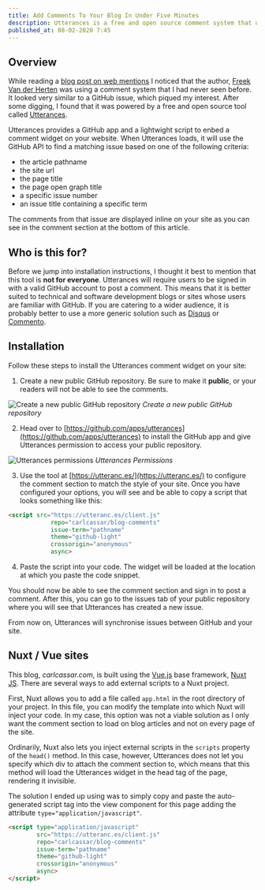 ```yaml
---
title: Add Comments To Your Blog In Under Five Minutes
description: Utterances is a free and open source comment system that uses GitHub issues to track comments on a web page. In this article I'll show you how to get Utterances up and running and share some tips on how to configure it for Nuxt JS.
published_at: 08-02-2020 7:45
---
```

## Overview 

While reading a [blog post on web mentions](https://freek.dev/1406-how-to-add-webmentions-to-a-laravel-powered-blog) I
noticed that the author, [Freek Van der Herten](https://freek.dev/about) was using a comment system that I had never
seen before. It looked very similar to a GitHub issue, which piqued my interest. After some digging, I found that it was 
powered by a free and open source tool called [Utterances](https://utteranc.es/).

Utterances provides a GitHub app and a lightwight script to enbed a comment widget on your website. When Utterances
loads, it will use the GitHub API to find a matching issue based on one of the following criteria:
- the article pathname
- the site url
- the page title
- the page open graph title
- a specific issue number
- an issue title containing a specific term 

The comments from that issue are displayed inline on your site as you can see in the comment section at the bottom
of this article. 

## Who is this for?

Before we jump into installation instructions, I thought it best to mention that this tool is **not for everyone**.
Utterances will require users to be signed in with a valid GitHub account to post a comment. This means that it is
better suited to technical and software development blogs or sites whose users are familiar with GitHub. If you are 
catering to a wider audience, it is probably better to use a more generic solution such as 
[Disqus](https://disqus.com/) or [Commento](https://commento.io/). 

## Installation

Follow these steps to install the Utterances comment widget on your site:

1. Create a new public GitHub repository. Be sure to make it **public**, or your readers will not be able to see the 
comments. 

![Create a new public GitHub repository](https://media.carlcassar.com/12/create-a-new-github-repository.png "Create a new public GitHub repository")
*Create a new public GitHub repository*

2. Head over to [https://github.com/apps/utterances](https://github.com/apps/utterances) to install the GitHub app and
give Utterances permission to access your public repository.

![Utterances permissions](https://media.carlcassar.com/11/utterances-permissions.png "Utterances Permissions")
*Utterances Permissions*

3. Use the tool at [https://utteranc.es/](https://utteranc.es/) to configure the comment section to match the style of 
your site. Once you have configured your options, you will see and be able to copy a script that looks something like
this:

```html
<script src="https://utteranc.es/client.js"
            repo="carlcassar/blog-comments"
            issue-term="pathname"
            theme="github-light"
            crossorigin="anonymous"
            async>
```

4. Paste the script into your code. The widget will be loaded at the location at which you paste the code snippet.

You should now be able to see the comment section and sign in to post a comment. After this, you can go
to the issues tab of your public repository where you will see that Utterances has created a new issue.

From now on, Utterances will synchronise issues between GitHub and your site. 

## Nuxt / Vue sites

This blog, *carlcassar.com*, is built using the [Vue.js](https://vuejs.org/) base framework, 
[Nuxt JS](https://nuxtjs.org/). There are several ways to add external scripts to a Nuxt project. 

First, Nuxt allows you to add a file called `app.html` in the root directory of your project. In this file, you can 
modify the template into which Nuxt will inject your code. In my case, this option was not a viable solution as I only
want the comment section to load on blog articles and not on every page of the site.

Ordinarily, Nuxt also lets you inject external scripts in the `scripts` property of the `head()` method. In this case,
however, Utterances does not let you specify which div to attach the comment section to, which means that this method
will load the Utterances widget in the head tag of the page, rendering it invisible.

The solution I ended up using was to simply copy and paste the auto-generated script tag into the view component for
this page adding the attribute `type="application/javascript"`.

```html
<script type="application/javascript"
        src="https://utteranc.es/client.js"
        repo="carlcassar/blog-comments"
        issue-term="pathname"
        theme="github-light"
        crossorigin="anonymous"
        async>
</script>
```
